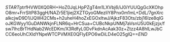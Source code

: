 $START$ptrfHVW0XQ0RH+HoZ0JqLHpPZgT4m1LXVbj6/iJ0iYUUQgGcXKOhpO8mr+FrrSltP83ggH/NAZr5E1jiej2XZTGyoGMezliY8Pnx0m1mL+DdL/7gnXrcaIkcjwD9D1/JQW42CMs+h2uheH4hoZxEGOxltwJ/AjkzF83Ots/zbj16Ize8qIGoJKGWyy1GuDANWkjnFLNR6q+HrCSua+CUBcNkpUNMj7aVsnU5U0kEjzjx/fsw7lhcBrTHdNab2WcEDKm/X3RdfyL0DvFkdnAcAak30z+Ztzz4A8hlLwJbCCC6eoUhCXldYNpeWTCPVMXE0QFlyEPO6wDiLD4eO25glQ==$END$